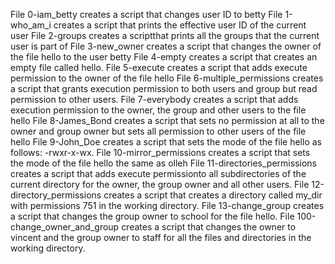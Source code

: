File 0-iam_betty creates a script that changes user ID to betty
File 1-who_am_i creates a script that prints the effective user ID of the current user
File 2-groups creates a scriptthat prints all the groups that the current user is part of
File 3-new_owner creates a script that changes the owner of the file hello to the user betty
File 4-empty creates a script that creates an empty file called hello.
File 5-execute creates a script that adds execute permission to the owner of the file hello
File 6-multiple_permissions creates a script that grants execution permission to both users and group but read permission to other users.
File 7-everybody creates a script that adds execution permission to the owner, the group and other users to the file hello
File 8-James_Bond creates a script that sets no permission at all to the owner and group owner but sets all permission to other users of the file hello
File 9-John_Doe creates a script that sets the mode of the file hello as follows: -rwxr-x-wx.
File 10-mirror_permissions creates a script that sets the mode of the file hello the same as olleh
File 11-directories_permissions creates a script that adds execute permissionto all subdirectories of the current directory for the owner, the group owner and all other users.
File 12-directory_permissions creates a script that creates a directory called my_dir with permissions 751 in the working directory.
File 13-change_group creates a script that changes the group owner to school for the file hello.
File 100-change_owner_and_group creates a script that changes the owner to vincent and the group owner to staff for all the files and directories in the working directory.

